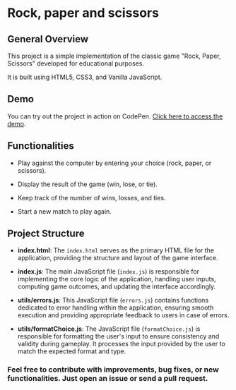 
# Rock, paper and scissors

## General Overview

This project is a simple implementation of the classic game "Rock, Paper, Scissors" developed for educational purposes. 

It is built using HTML5, CSS3, and Vanilla JavaScript.

## Demo

You can try out the project in action on CodePen. [Click here to access the demo](https://codepen.io/gabricarte/full/XWGOoJp).


## Functionalities

- Play against the computer by entering your choice (rock, paper, or scissors).

- Display the result of the game (win, lose, or tie).

- Keep track of the number of wins, losses, and ties.

- Start a new match to play again.


## Project Structure 

- **index.html**: The `index.html` serves as the primary HTML file for the application, providing the structure and layout of the game interface.

- **index.js**: The main JavaScript file (`index.js`) is responsible for implementing the core logic of the application, handling user inputs, computing game outcomes, and updating the interface accordingly.

- **utils/errors.js**: This JavaScript file (`errors.js`) contains functions dedicated to error handling within the application, ensuring smooth execution and providing appropriate feedback to users in case of errors.

- **utils/formatChoice.js**: The JavaScript file (`formatChoice.js`) is responsible for formatting the user's input to ensure consistency and validity during gameplay. It processes the input provided by the user to match the expected format and type.

### Feel free to contribute with improvements, bug fixes, or new functionalities. Just open an issue or send a pull request.





